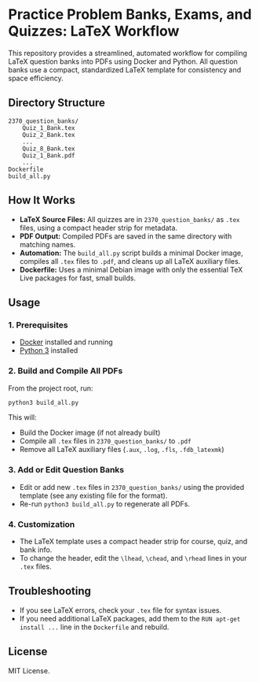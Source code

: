 # Practice Problem Banks, Exams, and Quizzes: LaTeX Workflow

This repository provides a streamlined, automated workflow for compiling LaTeX question banks into PDFs using Docker and Python. All question banks use a compact, standardized LaTeX template for consistency and space efficiency.

## Directory Structure


```
2370_question_banks/
    Quiz_1_Bank.tex
    Quiz_2_Bank.tex
    ...
    Quiz_8_Bank.tex
    Quiz_1_Bank.pdf
    ...
Dockerfile
build_all.py
```

## How It Works

- **LaTeX Source Files:** All quizzes are in `2370_question_banks/` as `.tex` files, using a compact header strip for metadata.
- **PDF Output:** Compiled PDFs are saved in the same directory with matching names.
- **Automation:** The `build_all.py` script builds a minimal Docker image, compiles all `.tex` files to `.pdf`, and cleans up all LaTeX auxiliary files.
- **Dockerfile:** Uses a minimal Debian image with only the essential TeX Live packages for fast, small builds.

## Usage

### 1. Prerequisites
- [Docker](https://www.docker.com/) installed and running
- [Python 3](https://www.python.org/) installed

### 2. Build and Compile All PDFs

From the project root, run:

```zsh
python3 build_all.py
```

This will:
- Build the Docker image (if not already built)
- Compile all `.tex` files in `2370_question_banks/` to `.pdf`
- Remove all LaTeX auxiliary files (`.aux`, `.log`, `.fls`, `.fdb_latexmk`)

### 3. Add or Edit Question Banks
- Edit or add new `.tex` files in `2370_question_banks/` using the provided template (see any existing file for the format).
- Re-run `python3 build_all.py` to regenerate all PDFs.

### 4. Customization
- The LaTeX template uses a compact header strip for course, quiz, and bank info.
- To change the header, edit the `\lhead`, `\chead`, and `\rhead` lines in your `.tex` files.

## Troubleshooting
- If you see LaTeX errors, check your `.tex` file for syntax issues.
- If you need additional LaTeX packages, add them to the `RUN apt-get install ...` line in the `Dockerfile` and rebuild.

## License
MIT License.
